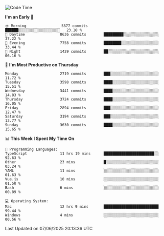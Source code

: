 <!--START_SECTION:waka-->
![Code Time](http://img.shields.io/badge/Code%20Time-5%2C146%20hrs%2028%20mins-blue)

**I'm an Early 🐤** 

```text
🌞 Morning                5377 commits        ██████░░░░░░░░░░░░░░░░░░░   23.18 % 
🌆 Daytime                8636 commits        █████████░░░░░░░░░░░░░░░░   37.22 % 
🌃 Evening                7758 commits        ████████░░░░░░░░░░░░░░░░░   33.44 % 
🌙 Night                  1429 commits        ██░░░░░░░░░░░░░░░░░░░░░░░   06.16 % 
```
📅 **I'm Most Productive on Thursday** 

```text
Monday                   2719 commits        ███░░░░░░░░░░░░░░░░░░░░░░   11.72 % 
Tuesday                  3598 commits        ████░░░░░░░░░░░░░░░░░░░░░   15.51 % 
Wednesday                3441 commits        ████░░░░░░░░░░░░░░░░░░░░░   14.83 % 
Thursday                 3724 commits        ████░░░░░░░░░░░░░░░░░░░░░   16.05 % 
Friday                   2894 commits        ███░░░░░░░░░░░░░░░░░░░░░░   12.47 % 
Saturday                 3194 commits        ███░░░░░░░░░░░░░░░░░░░░░░   13.77 % 
Sunday                   3630 commits        ████░░░░░░░░░░░░░░░░░░░░░   15.65 % 
```


📊 **This Week I Spent My Time On** 

```text
💬 Programming Languages: 
TypeScript               11 hrs 19 mins      ███████████████████████░░   92.63 % 
Other                    23 mins             █░░░░░░░░░░░░░░░░░░░░░░░░   03.24 % 
YAML                     11 mins             ░░░░░░░░░░░░░░░░░░░░░░░░░   01.63 % 
Vue.js                   10 mins             ░░░░░░░░░░░░░░░░░░░░░░░░░   01.50 % 
Bash                     6 mins              ░░░░░░░░░░░░░░░░░░░░░░░░░   00.89 % 

💻 Operating System: 
Mac                      12 hrs 9 mins       █████████████████████████   99.44 % 
Windows                  4 mins              ░░░░░░░░░░░░░░░░░░░░░░░░░   00.56 % 
```


 Last Updated on 07/06/2025 20:13:36 UTC
<!--END_SECTION:waka-->

